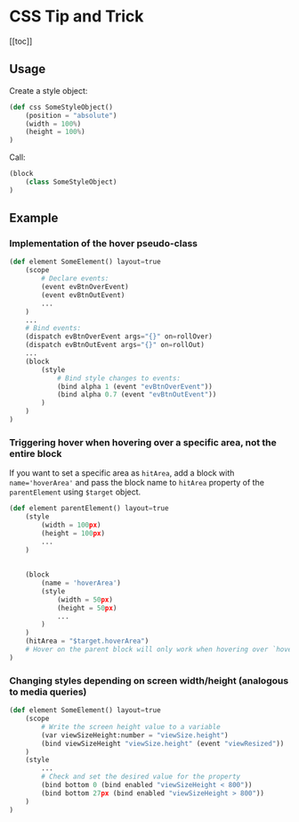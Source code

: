 # CSS Tip and Trick

[[toc]]

## Usage

Create a style object:

```python
(def css SomeStyleObject()
    (position = "absolute")
    (width = 100%)
    (height = 100%)
)
```

Call:
```python
(block
    (class SomeStyleObject)
)
```

## Example

### Implementation of the hover pseudo-class

```python
(def element SomeElement() layout=true
    (scope
        # Declare events:
        (event evBtnOverEvent)
        (event evBtnOutEvent)
        ...
    )
    ...
    # Bind events:
    (dispatch evBtnOverEvent args="{}" on=rollOver)
    (dispatch evBtnOutEvent args="{}" on=rollOut)
    ...
    (block
        (style
            # Bind style changes to events:
            (bind alpha 1 (event "evBtnOverEvent"))
            (bind alpha 0.7 (event "evBtnOutEvent"))
        )
    )
)
```

### Triggering hover when hovering over a specific area, not the entire block

If you want to set a specific area as `hitArea`, add a block with `name='hoverArea'` and pass the block name to `hitArea` property of the `parentElement` using `$target` object.

```python
(def element parentElement() layout=true
    (style
        (width = 100px)
        (height = 100px)
        ...
    )
  
  
    (block
        (name = 'hoverArea')
        (style
            (width = 50px)
            (height = 50px)
            ...
        )
    )
    (hitArea = "$target.hoverArea")
    # Hover on the parent block will only work when hovering over `hoverArea`
)
```

### Changing styles depending on screen width/height (analogous to media queries)

```python
(def element SomeElement() layout=true
    (scope
        # Write the screen height value to a variable
        (var viewSizeHeight:number = "viewSize.height")
        (bind viewSizeHeight "viewSize.height" (event "viewResized"))
    )
    (style
        ...
        # Check and set the desired value for the property
        (bind bottom 0 (bind enabled "viewSizeHeight < 800"))
        (bind bottom 27px (bind enabled "viewSizeHeight > 800"))
    )
)
```
